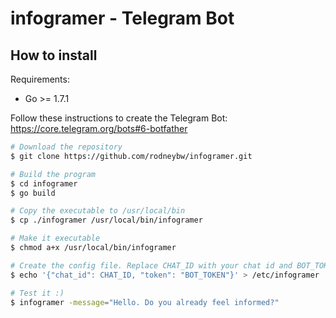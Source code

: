 # infogramer - Telegram Bot

## How to install

Requirements:
* Go >= 1.7.1

Follow these instructions to create the Telegram Bot: https://core.telegram.org/bots#6-botfather

```sh
# Download the repository
$ git clone https://github.com/rodneybw/infogramer.git

# Build the program
$ cd infogramer
$ go build

# Copy the executable to /usr/local/bin
$ cp ./infogramer /usr/local/bin/infogramer

# Make it executable
$ chmod a+x /usr/local/bin/infogramer

# Create the config file. Replace CHAT_ID with your chat id and BOT_TOKEN with the token botfather told you.
$ echo '{"chat_id": CHAT_ID, "token": "BOT_TOKEN"}' > /etc/infogramer

# Test it :)
$ infogramer -message="Hello. Do you already feel informed?"
```
    

